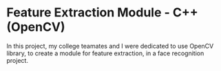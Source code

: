 # Feature Extraction Module - C++ (OpenCV)

In this project, my college teamates and I were dedicated to use OpenCV library, to create a module for feature extraction, in a face recognition project.
